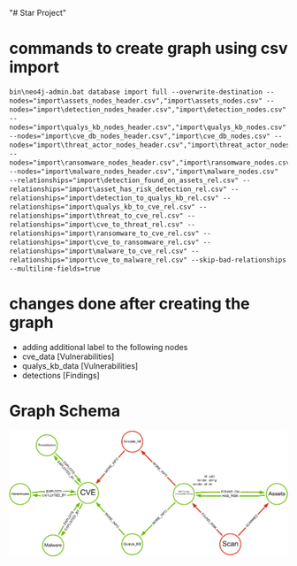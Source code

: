 "# Star Project" 


# commands to create graph using csv import 

```
bin\neo4j-admin.bat database import full --overwrite-destination --nodes="import\assets_nodes_header.csv","import\assets_nodes.csv" --nodes="import\detection_nodes_header.csv","import\detection_nodes.csv" --nodes="import\qualys_kb_nodes_header.csv","import\qualys_kb_nodes.csv" --nodes="import\cve_db_nodes_header.csv","import\cve_db_nodes.csv" --nodes="import\threat_actor_nodes_header.csv","import\threat_actor_nodes.csv" --nodes="import\ransomware_nodes_header.csv","import\ransomware_nodes.csv" --nodes="import\malware_nodes_header.csv","import\malware_nodes.csv"  --relationships="import\detection_found_on_assets_rel.csv" --relationships="import\asset_has_risk_detection_rel.csv" --relationships="import\detection_to_qualys_kb_rel.csv" --relationships="import\qualys_kb_to_cve_rel.csv" --relationships="import\threat_to_cve_rel.csv" --relationships="import\cve_to_threat_rel.csv" --relationships="import\ransomware_to_cve_rel.csv" --relationships="import\cve_to_ransomware_rel.csv" --relationships="import\malware_to_cve_rel.csv" --relationships="import\cve_to_malware_rel.csv" --skip-bad-relationships --multiline-fields=true
```


# changes done after creating the graph 

- adding additional label to the following nodes 
- cve_data [Vulnerabilities]
- qualys_kb_data [Vulnerabilities]
- detections [Findings]


# Graph Schema 

![Vulnerability Graph Schema](Vulnerability_Graph_Model.png "Vulnerability Graph Schema")